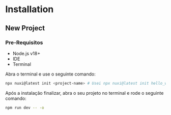 # Installation

## New Project

### Pre-Requisitos

* Node.js v18+
* IDE
* Terminal

Abra o terminal e use o seguinte comando:
```bash
npx nuxi@latest init <project-name> # Usei npx nuxi@latest init hello_world
```

Após a instalação finalizar, abra o seu projeto no terminal e rode o seguinte comando:

```bash
npm run dev -- -o
```